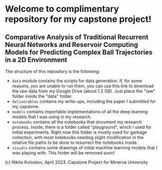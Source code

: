 # Welcome to complimentary repository for my capstone project!
## Comparative Analysis of Traditional Recurrent Neural Networks and Reservoir Computing Models for Predicting Complex Ball Trajectories in a 2D Environment

The structure of this repository is the following:
- `data` module contains the scripts for data generation. If, for some reasons, you are unable to run them, you can use this link to download the raw data from my Google Drive (about 1.2 GB). Just place the "raw" folder inside the "data" folder.
- `deliverables` contains my write-ups, including the paper I submitted for my capstone.
- `models` contains importable implementations of all the deep learning models that I was using in my research.
- `notebooks` contains all the notebooks that document my research process. Inside, there is a folder called "playground", which I used for initial experiments. Right now this folder is mostly used for garbage collection, with most notebooks needing slight modification in the relative file paths to be done to resurrect the notebooks inside.
- `visuals` contains some drawings of initial machine learning models that I was playing with. This folder will be removed soon!

(c) Nikita Koloskov, April 2023.
Capstone Project for Minerva University
